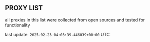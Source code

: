 ## PROXY LIST

all proxies in this list were collected from open sources and tested for functionality

last update: `2025-02-23 04:03:39.446039+00:00` UTC